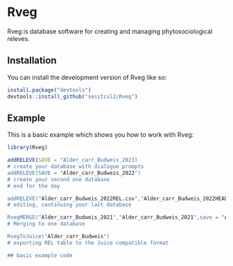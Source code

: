 
# Rveg

<!-- badges: start -->
<!-- badges: end -->

Rveg is database software for creating and managing phytosociological releves.

## Installation

You can install the development version of Rveg like so:

``` r
install.package("devtools")
devtools::install_github("sesitcsl2/Rveg")
```

## Example

This is a basic example which shows you how to work with Rveg:

``` r
library(Rveg)

addRELEVE(SAVE = "Alder_carr_Budweis_2021)
# create your database with dialogue prompts
addRELEVE(SAVE = "Alder_carr_Budweis_2022")
# create your second one database
# end for the day

addRELEVE("Alder_carr_Budweis_2022REL.csv","Alder_carr_Budweis_2022HEAD.csv","Alder_carr_Budweis_2022")
# editing, continuing your last database

RvegMERGE("Alder_carr_Budweis_2021","Alder_carr_Budweis_2021",save = "Alder_carr_Budweis")
# Merging to one database

RvegToJuice("Alder_carr_Budweis")
# exporting REL table to the Juice compatible format

## basic example code
```

